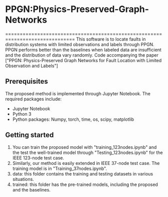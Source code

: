 # PPGN:Physics-Preserved-Graph-Networks  
============================================================================== 
This software is to locate faults in distribution systems with limited observations and labels through PPGN. PPGN performs better than the baselines when labeled data are insufficient and the distribution of data vary randomly.   Code accompanying the paper ["PPGN: Physics-Preserved Graph Networks for Fault Location with Limited Observation and Labels"] 

## Prerequisites
The proposed method is implemented through Jupyter Notebook. The required packages include:
- Jupyter Notebook
- Python 3
- Python packages: Numpy, torch, time, os, scipy, matplotlib

## Getting started
1) You can train the proposed model with "training_123nodes.ipynb" and the test the well-trained model through "Testing_123nodes.ipynb" for the IEEE 123-node test case. 
2) Similarly, our method is easily extended in IEEE 37-node test case. The training model is in "Training_37nodes.ipynb".
3) data: this folder contains the training and testing datasets in various situations. 
4) trained: this folder has the pre-trained models, including the proposed and the baselines. 
 
 

 
 
